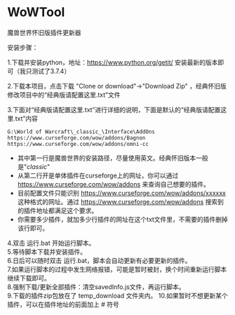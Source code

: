 # WoWTool
魔兽世界怀旧版插件更新器

安装步骤：

1.下载并安装python，地址：https://www.python.org/getit/ 安装最新的版本即可（我只测试了3.7.4）

2.下载本项目，点击下载 "Clone or download"->"Download Zip" ，经典怀旧版修改项目中的“经典版请配置这里.txt”文件

3.下面对“经典版请配置这里.txt”进行详细的说明，下面是默认的“经典版请配置这里.txt”内容

    G:\World of Warcraft\_classic_\Interface\AddOns
    https://www.curseforge.com/wow/addons/Bagnon
    https://www.curseforge.com/wow/addons/omni-cc


- 其中第一行是魔兽世界的安装路径，尽量使用英文。经典怀旧版本一般是"_classic_"
- 从第二行开是单体插件在curseforge上的网址，你可以通过 https://www.curseforge.com/wow/addons 来查询自己想要的插件。 
- 目前配置文件只能识别 https://www.curseforge.com/wow/addons/xxxxxx 这种格式的网址。通过 https://www.curseforge.com/wow/addons 搜索到的插件地址都满足这个要求。
- 你需要多少插件，就加多少行插件的网址在这个txt文件里，不需要的插件删掉该行即可。
    
4.双击 运行.bat 开始运行脚本。  
5.等待脚本下载并安装插件。  
6.日后可以随时双击 运行.bat，脚本会自动更新有必要更新的插件。  
7.如果运行脚本的过程中发生网络报错，可能是暂时被封，换个时间重新运行脚本继续下载即可。  
8.强制下载/更新全部插件：清空savedInfo.js文件，再运行脚本。  
9.下载的插件zip包放在了 temp_download 文件夹内。
10.如果暂时不想更新某个插件，可以在插件地址的前面加上 # 符号
